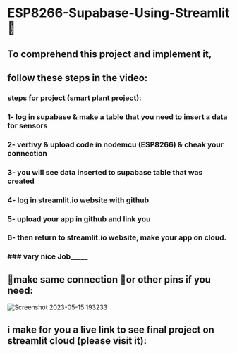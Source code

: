 # ESP8266-Supabase-Using-Streamlit🎈

## To comprehend this project and implement it,
## follow these steps in the video: 

### steps for project (smart plant project):

### 1- log in supabase & make a table that you need to insert a data for sensors

### 2- vertivy & upload code in nodemcu (ESP8266) & cheak your connection 

### 3- you will see data inserted to supabase table that was created 

### 4- log in streamlit.io website with github 

### 5- upload your app in github and link you     

### 6- then return to streamlit.io website,  make your app on cloud.

### ______________________### __________vary nice Job_____________________________________ 
## 📍make same connection 🔗or other pins if you need:

![Screenshot 2023-05-15 193233](https://github.com/younaniskander/ESP8266-Supabase-Using-Streamlit-/assets/87044703/b8756b3c-30ed-4bda-a54b-2bf150174aed)

## i make for you a live link to see final project on streamlit cloud (please visit it):

